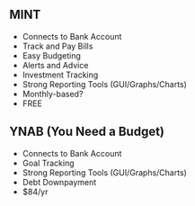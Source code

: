 ## MINT
- Connects to Bank Account
- Track and Pay Bills
- Easy Budgeting
- Alerts and Advice
- Investment Tracking
- Strong Reporting Tools (GUI/Graphs/Charts)
- Monthly-based?
- FREE

## YNAB (You Need a Budget)
- Connects to Bank Account
- Goal Tracking
- Strong Reporting Tools (GUI/Graphs/Charts)
- Debt Downpayment
- $84/yr

